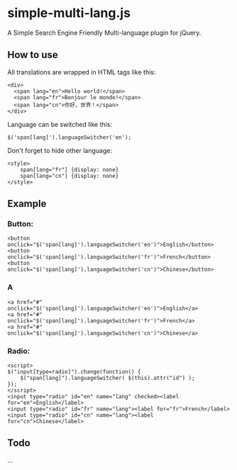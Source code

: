 # simple-multi-lang.js
A Simple Search Engine Friendly Multi-language plugin for jQuery.

## How to use
All translations are wrapped in HTML tags like this:

	<div>
	  <span lang="en">Hello world!</span>
	  <span lang="fr">Bonjour le monde!</span>
	  <span lang="cn">你好，世界！</span>
	</div>

Language can be switched like this:

	$('span[lang]').languageSwitcher('en');

Don't forget to hide other language:

	<style>
   		span[lang="fr"] {display: none}
		span[lang="cn"] {display: none}
	</style>

## Example
### Button:

	<button onclick="$('span[lang]').languageSwitcher('en')">English</button>
	<button onclick="$('span[lang]').languageSwitcher('fr')">French</button>
	<button onclick="$('span[lang]').languageSwitcher('cn')">Chinese</button>
	
### A

	<a href="#" onclick="$('span[lang]').languageSwitcher('en')">English</a> 
	<a href="#" onclick="$('span[lang]').languageSwitcher('fr')">French</a> 
	<a href="#" onclick="$('span[lang]').languageSwitcher('cn')">Chinese</a> 

### Radio:

	<script>
	$("input[type=radio]").change(function() {
		$("span[lang]").languageSwitcher( $(this).attr("id") );
	});
	</script>
	<input type="radio" id="en" name="lang" checked><label for="en">English</label>
	<input type="radio" id="fr" name="lang"><label for="fr">French</label>
	<input type="radio" id="cn" name="lang"><label for="cn">Chinese</label>

## Todo

...
